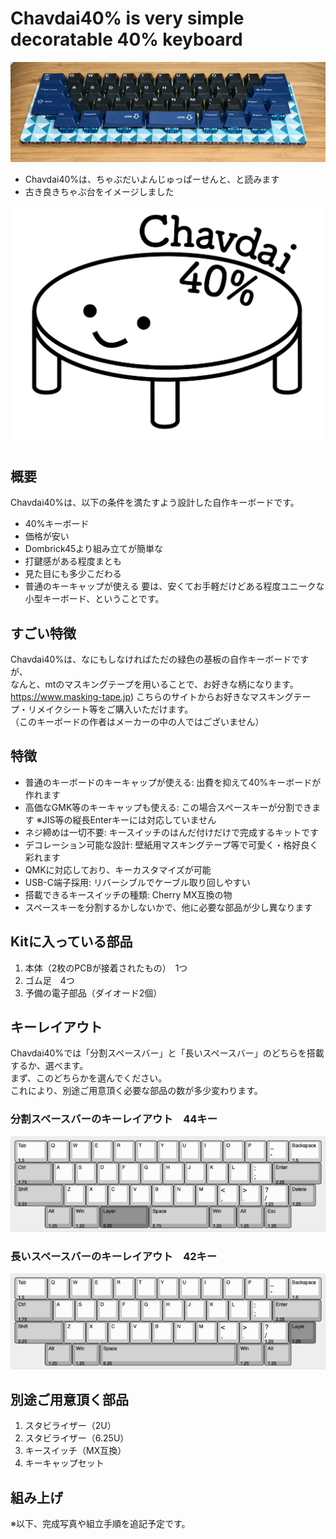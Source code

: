 # Chavdai40% is very simple decoratable 40% keyboard
![chavdai](https://github.com/dvorak55/chavdai40/blob/master/image-ver1/impl-1.jpg)
 - Chavdai40%は、ちゃぶだいよんじゅっぱーせんと、と読みます
 - 古き良きちゃぶ台をイメージしました

![Logo](https://github.com/dvorak55/chavdai40/blob/master/logo_chavdai40/logo2-small.png)

## 概要
Chavdai40%は、以下の条件を満たすよう設計した自作キーボードです。
 - 40%キーボード
 - 価格が安い
 - Dombrick45より組み立てが簡単な
 - 打鍵感がある程度まとも
 - 見た目にも多少こだわる
 - 普通のキーキャップが使える
要は、安くてお手軽だけどある程度ユニークな小型キーボード、ということです。

## すごい特徴
Chavdai40%は、なにもしなければただの緑色の基板の自作キーボードですが、  
なんと、mtのマスキングテープを用いることで、お好きな柄になります。  
https://www.masking-tape.jp)
こちらのサイトからお好きなマスキングテープ・リメイクシート等をご購入いただけます。  
（このキーボードの作者はメーカーの中の人ではございません）

## 特徴
 - 普通のキーボードのキーキャップが使える: 出費を抑えて40%キーボードが作れます
 - 高価なGMK等のキーキャップも使える: この場合スペースキーが分割できます  ※JIS等の縦長Enterキーには対応していません
 - ネジ締めは一切不要: キースイッチのはんだ付けだけで完成するキットです
 - デコレーション可能な設計: 壁紙用マスキングテープ等で可愛く・格好良く彩れます
 - QMKに対応しており、キーカスタマイズが可能
 - USB-C端子採用: リバーシブルでケーブル取り回しやすい
 - 搭載できるキースイッチの種類: Cherry MX互換の物
 - スペースキーを分割するかしないかで、他に必要な部品が少し異なります

## Kitに入っている部品
1. 本体（2枚のPCBが接着されたもの）　1つ
2. ゴム足　4つ
3. 予備の電子部品（ダイオード2個）

## キーレイアウト
Chavdai40%では「分割スペースバー」と「長いスペースバー」のどちらを搭載するか、選べます。  
まず、このどちらかを選んでください。  
これにより、別途ご用意頂く必要な部品の数が多少変わります。

### 分割スペースバーのキーレイアウト　44キー
![44key](https://github.com/dvorak55/chavdai40/blob/master/keylayout_chavdai40/44key.png)

### 長いスペースバーのキーレイアウト　42キー
![42key](https://github.com/dvorak55/chavdai40/blob/master/keylayout_chavdai40/42key.png)

## 別途ご用意頂く部品
1. スタビライザー（2U）
2. スタビライザー（6.25U）
3. キースイッチ（MX互換）
4. キーキャップセット

## 組み上げ


 ※以下、完成写真や組立手順を追記予定です。

